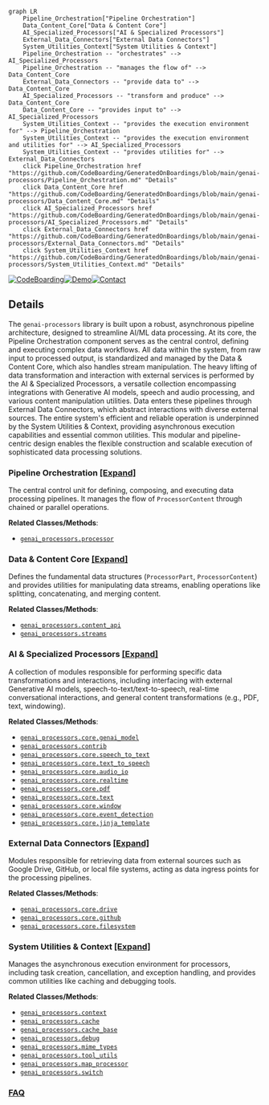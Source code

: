 ```mermaid
graph LR
    Pipeline_Orchestration["Pipeline Orchestration"]
    Data_Content_Core["Data & Content Core"]
    AI_Specialized_Processors["AI & Specialized Processors"]
    External_Data_Connectors["External Data Connectors"]
    System_Utilities_Context["System Utilities & Context"]
    Pipeline_Orchestration -- "orchestrates" --> AI_Specialized_Processors
    Pipeline_Orchestration -- "manages the flow of" --> Data_Content_Core
    External_Data_Connectors -- "provide data to" --> Data_Content_Core
    AI_Specialized_Processors -- "transform and produce" --> Data_Content_Core
    Data_Content_Core -- "provides input to" --> AI_Specialized_Processors
    System_Utilities_Context -- "provides the execution environment for" --> Pipeline_Orchestration
    System_Utilities_Context -- "provides the execution environment and utilities for" --> AI_Specialized_Processors
    System_Utilities_Context -- "provides utilities for" --> External_Data_Connectors
    click Pipeline_Orchestration href "https://github.com/CodeBoarding/GeneratedOnBoardings/blob/main/genai-processors/Pipeline_Orchestration.md" "Details"
    click Data_Content_Core href "https://github.com/CodeBoarding/GeneratedOnBoardings/blob/main/genai-processors/Data_Content_Core.md" "Details"
    click AI_Specialized_Processors href "https://github.com/CodeBoarding/GeneratedOnBoardings/blob/main/genai-processors/AI_Specialized_Processors.md" "Details"
    click External_Data_Connectors href "https://github.com/CodeBoarding/GeneratedOnBoardings/blob/main/genai-processors/External_Data_Connectors.md" "Details"
    click System_Utilities_Context href "https://github.com/CodeBoarding/GeneratedOnBoardings/blob/main/genai-processors/System_Utilities_Context.md" "Details"
```

[![CodeBoarding](https://img.shields.io/badge/Generated%20by-CodeBoarding-9cf?style=flat-square)](https://github.com/CodeBoarding/GeneratedOnBoardings)[![Demo](https://img.shields.io/badge/Try%20our-Demo-blue?style=flat-square)](https://www.codeboarding.org/demo)[![Contact](https://img.shields.io/badge/Contact%20us%20-%20contact@codeboarding.org-lightgrey?style=flat-square)](mailto:contact@codeboarding.org)

## Details

The `genai-processors` library is built upon a robust, asynchronous pipeline architecture, designed to streamline AI/ML data processing. At its core, the Pipeline Orchestration component serves as the central control, defining and executing complex data workflows. All data within the system, from raw input to processed output, is standardized and managed by the Data & Content Core, which also handles stream manipulation. The heavy lifting of data transformation and interaction with external services is performed by the AI & Specialized Processors, a versatile collection encompassing integrations with Generative AI models, speech and audio processing, and various content manipulation utilities. Data enters these pipelines through External Data Connectors, which abstract interactions with diverse external sources. The entire system's efficient and reliable operation is underpinned by the System Utilities & Context, providing asynchronous execution capabilities and essential common utilities. This modular and pipeline-centric design enables the flexible construction and scalable execution of sophisticated data processing solutions.

### Pipeline Orchestration [[Expand]](./Pipeline_Orchestration.md)
The central control unit for defining, composing, and executing data processing pipelines. It manages the flow of `ProcessorContent` through chained or parallel operations.


**Related Classes/Methods**:

- <a href="https://github.com/google-gemini/genai-processors/blob/main/genai_processors/processor.py" target="_blank" rel="noopener noreferrer">`genai_processors.processor`</a>


### Data & Content Core [[Expand]](./Data_Content_Core.md)
Defines the fundamental data structures (`ProcessorPart`, `ProcessorContent`) and provides utilities for manipulating data streams, enabling operations like splitting, concatenating, and merging content.


**Related Classes/Methods**:

- <a href="https://github.com/google-gemini/genai-processors/blob/main/genai_processors/content_api.py" target="_blank" rel="noopener noreferrer">`genai_processors.content_api`</a>
- <a href="https://github.com/google-gemini/genai-processors/blob/main/genai_processors/streams.py" target="_blank" rel="noopener noreferrer">`genai_processors.streams`</a>


### AI & Specialized Processors [[Expand]](./AI_Specialized_Processors.md)
A collection of modules responsible for performing specific data transformations and interactions, including interfacing with external Generative AI models, speech-to-text/text-to-speech, real-time conversational interactions, and general content transformations (e.g., PDF, text, windowing).


**Related Classes/Methods**:

- <a href="https://github.com/google-gemini/genai-processors/blob/main/genai_processors/core/genai_model.py" target="_blank" rel="noopener noreferrer">`genai_processors.core.genai_model`</a>
- <a href="https://github.com/google-gemini/genai-processors/blob/main/genai_processors/contrib/" target="_blank" rel="noopener noreferrer">`genai_processors.contrib`</a>
- <a href="https://github.com/google-gemini/genai-processors/blob/main/genai_processors/core/speech_to_text.py" target="_blank" rel="noopener noreferrer">`genai_processors.core.speech_to_text`</a>
- <a href="https://github.com/google-gemini/genai-processors/blob/main/genai_processors/core/text_to_speech.py" target="_blank" rel="noopener noreferrer">`genai_processors.core.text_to_speech`</a>
- <a href="https://github.com/google-gemini/genai-processors/blob/main/genai_processors/core/audio_io.py" target="_blank" rel="noopener noreferrer">`genai_processors.core.audio_io`</a>
- <a href="https://github.com/google-gemini/genai-processors/blob/main/genai_processors/core/realtime.py" target="_blank" rel="noopener noreferrer">`genai_processors.core.realtime`</a>
- <a href="https://github.com/google-gemini/genai-processors/blob/main/genai_processors/core/pdf.py" target="_blank" rel="noopener noreferrer">`genai_processors.core.pdf`</a>
- <a href="https://github.com/google-gemini/genai-processors/blob/main/genai_processors/core/text.py" target="_blank" rel="noopener noreferrer">`genai_processors.core.text`</a>
- <a href="https://github.com/google-gemini/genai-processors/blob/main/genai_processors/core/window.py" target="_blank" rel="noopener noreferrer">`genai_processors.core.window`</a>
- <a href="https://github.com/google-gemini/genai-processors/blob/main/genai_processors/core/event_detection.py" target="_blank" rel="noopener noreferrer">`genai_processors.core.event_detection`</a>
- <a href="https://github.com/google-gemini/genai-processors/blob/main/genai_processors/core/jinja_template.py" target="_blank" rel="noopener noreferrer">`genai_processors.core.jinja_template`</a>


### External Data Connectors [[Expand]](./External_Data_Connectors.md)
Modules responsible for retrieving data from external sources such as Google Drive, GitHub, or local file systems, acting as data ingress points for the processing pipelines.


**Related Classes/Methods**:

- <a href="https://github.com/google-gemini/genai-processors/blob/main/genai_processors/core/drive.py" target="_blank" rel="noopener noreferrer">`genai_processors.core.drive`</a>
- <a href="https://github.com/google-gemini/genai-processors/blob/main/genai_processors/core/github.py" target="_blank" rel="noopener noreferrer">`genai_processors.core.github`</a>
- <a href="https://github.com/google-gemini/genai-processors/blob/main/genai_processors/core/filesystem.py" target="_blank" rel="noopener noreferrer">`genai_processors.core.filesystem`</a>


### System Utilities & Context [[Expand]](./System_Utilities_Context.md)
Manages the asynchronous execution environment for processors, including task creation, cancellation, and exception handling, and provides common utilities like caching and debugging tools.


**Related Classes/Methods**:

- <a href="https://github.com/google-gemini/genai-processors/blob/main/genai_processors/context.py" target="_blank" rel="noopener noreferrer">`genai_processors.context`</a>
- <a href="https://github.com/google-gemini/genai-processors/blob/main/genai_processors/cache.py" target="_blank" rel="noopener noreferrer">`genai_processors.cache`</a>
- <a href="https://github.com/google-gemini/genai-processors/blob/main/genai_processors/cache_base.py" target="_blank" rel="noopener noreferrer">`genai_processors.cache_base`</a>
- <a href="https://github.com/google-gemini/genai-processors/blob/main/genai_processors/debug.py" target="_blank" rel="noopener noreferrer">`genai_processors.debug`</a>
- <a href="https://github.com/google-gemini/genai-processors/blob/main/genai_processors/mime_types.py" target="_blank" rel="noopener noreferrer">`genai_processors.mime_types`</a>
- <a href="https://github.com/google-gemini/genai-processors/blob/main/genai_processors/tool_utils.py" target="_blank" rel="noopener noreferrer">`genai_processors.tool_utils`</a>
- <a href="https://github.com/google-gemini/genai-processors/blob/main/genai_processors/map_processor.py" target="_blank" rel="noopener noreferrer">`genai_processors.map_processor`</a>
- <a href="https://github.com/google-gemini/genai-processors/blob/main/genai_processors/switch.py" target="_blank" rel="noopener noreferrer">`genai_processors.switch`</a>




### [FAQ](https://github.com/CodeBoarding/GeneratedOnBoardings/tree/main?tab=readme-ov-file#faq)